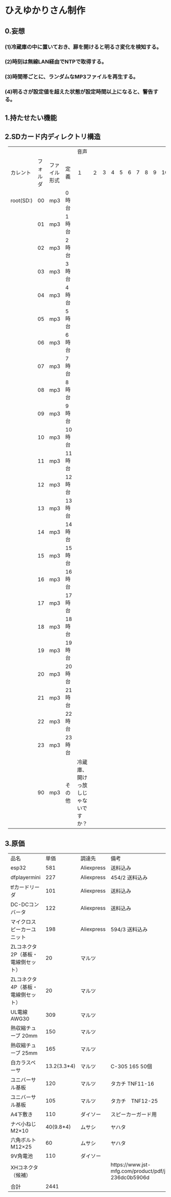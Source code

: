 <!DOCTYPE html>
<html lang="ja">
    <head>
        <meta charset="UTF-8">
        <!--<title>ESP32_HIEYUKARISAN</title>-->
    </head> 
<body>
    <h1>ひえゆかりさん制作</h1>
    <h2>0.妄想</h2>
    <h3>(1)冷蔵庫の中に置いておき、扉を開けると明るさ変化を検知する。</h3>
    <h3>(2)時刻は無線LAN経由でNTPで取得する。</h3>
    <H3>(3)時間帯ごとに、ランダムなMP3ファイルを再生する。</H3>
    <h3>(4)明るさが設定値を超えた状態が設定時間以上になると、警告する。</h3>
    <h2>1.持たせたい機能</h2>
    <h2>2.SDカード内ディレクトリ構造</h2>
        <div style="margin-left: 10px;">
            <table>
                <tr>
                    <td></td>
                    <td></td>
                    <td></td>
                    <td></td>
                    <td colspan="12">音声</td>
                </tr>
                <tr>
                    <td>カレント</td>
                    <td>フォルダ</td>
                    <td>ファイル形式</td>
                    <td>定義</td>
                    <td>１</td>
                    <td>２</td>
                    <td>3</td>
                    <td>4</td>
                    <td>5</td>
                    <td>6</td>
                    <td>7</td>
                    <td>8</td>
                    <td>9</td>
                    <td>10</td>
                    <td>11</td>
                </tr>
                <tr>
                    <td>root(SD:)</td>
                    <td>00</td>
                    <td>mp3</td>
                    <td>0時台</td>
                </tr>
                <tr>
                    <td></td>
                    <td>01</td>
                    <td>mp3</td>
                    <td>1時台</td>
                </tr>
                <tr>
                    <td></td>
                    <td>02</td>
                    <td>mp3</td>
                    <td>2時台</td>
                </tr>
                <tr>
                    <td></td>
                    <td>03</td>
                    <td>mp3</td>
                    <td>3時台</td>
                </tr>
                <tr>
                    <td></td>
                    <td>04</td>
                    <td>mp3</td>
                    <td>4時台</td>
                </tr>
                <tr>
                    <td></td>
                    <td>05</td>
                    <td>mp3</td>
                    <td>5時台</td>
                </tr>
                <tr>
                    <td></td>
                    <td>06</td>
                    <td>mp3</td>
                    <td>6時台</td>
                </tr>
                <tr>
                    <td></td>
                    <td>07</td>
                    <td>mp3</td>
                    <td>7時台</td>
                </tr>
                <tr>
                    <td></td>
                    <td>08</td>
                    <td>mp3</td>
                    <td>8時台</td>
                </tr>
                <tr>
                    <td></td>
                    <td>09</td>
                    <td>mp3</td>
                    <td>9時台</td>
                </tr>
                <tr>
                    <td></td>
                    <td>10</td>
                    <td>mp3</td>
                    <td>10時台</td>
                </tr>
                <tr>
                    <td></td>
                    <td>11</td>
                    <td>mp3</td>
                    <td>11時台</td>
                </tr>
                <tr>
                    <td></td>
                    <td>12</td>
                    <td>mp3</td>
                    <td>12時台</td>
                </tr>
                <tr>
                    <td></td>
                    <td>13</td>
                    <td>mp3</td>
                    <td>13時台</td>
                </tr>
                <tr>
                    <td></td>
                    <td>14</td>
                    <td>mp3</td>
                    <td>14時台</td>
                </tr>
                <tr>
                    <td></td>
                    <td>15</td>
                    <td>mp3</td>
                    <td>15時台</td>
                </tr>
                <tr>
                    <td></td>
                    <td>16</td>
                    <td>mp3</td>
                    <td>16時台</td>
                </tr>
                <tr>
                    <td></td>
                    <td>17</td>
                    <td>mp3</td>
                    <td>17時台</td>
                </tr>
                <tr>
                    <td></td>
                    <td>18</td>
                    <td>mp3</td>
                    <td>18時台</td>
                </tr>
                <tr>
                    <td></td>
                    <td>19</td>
                    <td>mp3</td>
                    <td>19時台</td>
                </tr>
                <tr>
                    <td></td>
                    <td>20</td>
                    <td>mp3</td>
                    <td>20時台</td>
                </tr>
                <tr>
                    <td></td>
                    <td>21</td>
                    <td>mp3</td>
                    <td>21時台</td>
                </tr>
                <tr>
                    <td></td>
                    <td>22</td>
                    <td>mp3</td>
                    <td>22時台</td>
                </tr>
                <tr>
                    <td></td>
                    <td>23</td>
                    <td>mp3</td>
                    <td>23時台</td>
                </tr>
                <tr>
                    <td></td>
                    <td>90</td>
                    <td>mp3</td>
                    <td>その他</td>
                    <td>冷蔵庫、開けっ放しじゃないですか？</td>
                </tr>
            </table>
        </div>
    <h2>3.原価</h2>
    <div style="margin-left: 10px;">
        <table style="border: 2px; border-color: orange;">        
            <tr>
                <td>品名</td>
                <td>単価</td>
                <td>調達先</td>
                <td>備考</td>
            </tr>
            <tr>
                <td>esp32</td>
                <td>581</td>
                <td>Aliexpress</td>
                <td>送料込み</td>
            </tr>
            <tr>
                <td>dfplayermini</td>
                <td>227</td>
                <td>Aliexpress</td>
                <td>454/2 送料込み</td>
            </tr>
            <tr>
                <td>tfカードリーダ</td>
                <td>101</td>
                <td>Aliexpress</td>
                <td>送料込み</td>
            </tr>
            <tr>
                <td>DC-DCコンバータ</td>
                <td>122</td>
                <td>Aliexpress</td>
                <td>送料込み</td>
            </tr>
            <tr>
                <td>マイクロスピーカーユニット</td>
                <td>198</td>
                <td>Aliexpress</td>
                <td>594/3 送料込み</td>
            </tr>
            <tr>
                <td>ZLコネクタ 2P（基板・電線側セット）</td>
                <td>20</td>
                <td>マルツ</td>
                <td></td>
            </tr>
            <tr>
                <td>ZLコネクタ 4P（基板・電線側セット）</td>
                <td>20</td>
                <td>マルツ</td>
                <td></td>
            </tr>
            <tr>
                <td>UL電線 AWG30</td>
                <td>309</td>
                <td>マルツ</td>
                <td></td>
            </tr>
            <tr>
                <td>熱収縮チューブ 20mm</td>
                <td>150</td>
                <td>マルツ</td>
                <td></td>
            </tr>
            <tr>
                <td>熱収縮チューブ 25mm</td>
                <td>165</td>
                <td>マルツ</td>
                <td></td>
            </tr>
            <tr>
                <td>白カラスペーサ</td>
                <td>13.2(3.3*4)</td>
                <td>マルツ</td>
                <td>C-305 165 50個</td>
            </tr>
            <tr>
                <td>ユニバーサル基板</td>
                <td>120</td>
                <td>マルツ</td>
                <td>タカチ TNF11-16</td>
            </tr>
            <tr>
                <td>ユニバーサル基板</td>
                <td>105</td>
                <td>マルツ</td>
                <td>タカチ　TNF12-25</td>
            </tr>
            <tr>
                <td>A4下敷き</td>
                <td>110</td>
                <td>ダイソー</td>
                <td>スピーカーガード用</td>
            </tr>
            <tr>
                <td>ナベ小ねじM2×10</td>
                <td>40(9.8*4)</td>
                <td>ムサシ</td>
                <td>ヤハタ</td>
            </tr>
            <tr>
                <td>六角ボルトM12×25</td>
                <td>60</td>
                <td>ムサシ</td>
                <td>ヤハタ</td>
            </tr>
            <tr>
                <td>9V角電池</td>
                <td>110</td>
                <td>ダイソー</td>
                <td></td>
            </tr>            <tr>
                <td>XHコネクタ（候補）</td>
                <td></td>
                <td></td>
                <td>https://www.jst-mfg.com/product/pdf/jpn/XH.pdf?236dc0b5906d</td>
            </tr>
            <tr>
                <td>合計</td>
                <td>2441</td>
                <td></td>
                <td></td>
            </tr>
        </table>
    </div>
</body>
</html>

